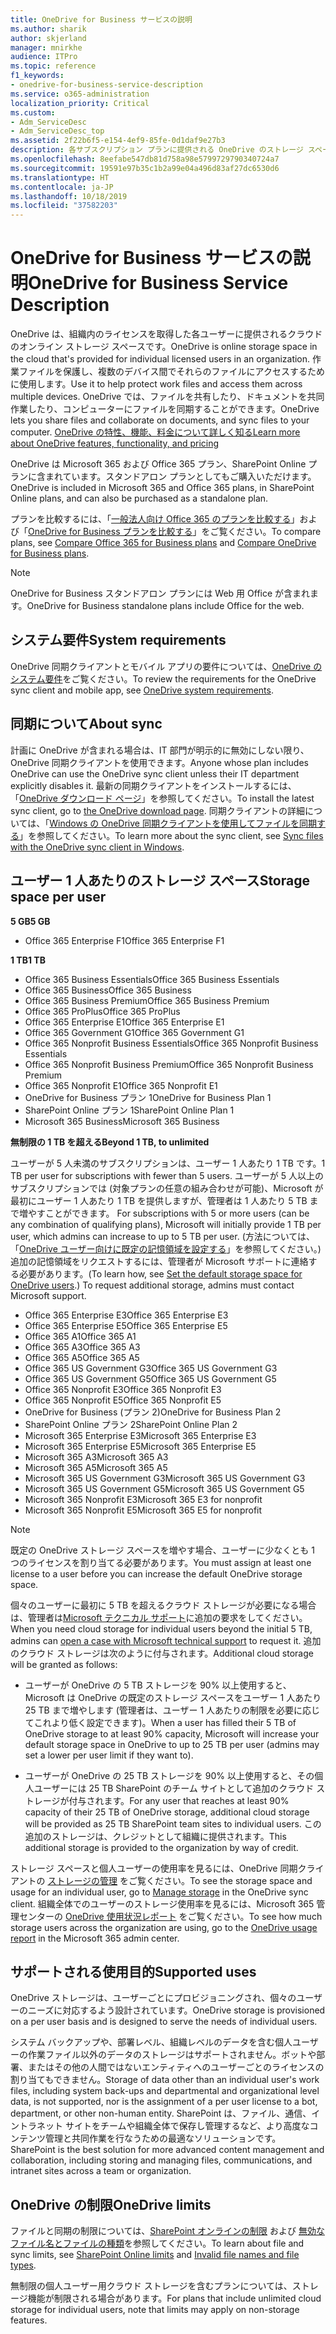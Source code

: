 ```yaml
---
title: OneDrive for Business サービスの説明
ms.author: sharik
author: skjerland
manager: mnirkhe
audience: ITPro
ms.topic: reference
f1_keywords:
- onedrive-for-business-service-description
ms.service: o365-administration
localization_priority: Critical
ms.custom:
- Adm_ServiceDesc
- Adm_ServiceDesc_top
ms.assetid: 2f22b6f5-e154-4ef9-85fe-0d1daf9e27b3
description: 各サブスクリプション プランに提供される OneDrive のストレージ スペースについて詳しく知る。
ms.openlocfilehash: 8eefabe547db81d758a98e5799729790340724a7
ms.sourcegitcommit: 19591e97b35c1b2a99e04a496d83af27dc6530d6
ms.translationtype: HT
ms.contentlocale: ja-JP
ms.lasthandoff: 10/18/2019
ms.locfileid: "37582203"
---
```

# <a name="onedrive-for-business-service-description"></a><span data-ttu-id="501d5-103">OneDrive for Business サービスの説明</span><span class="sxs-lookup"><span data-stu-id="501d5-103">OneDrive for Business Service Description</span></span>

<span data-ttu-id="501d5-104">OneDrive は、組織内のライセンスを取得した各ユーザーに提供されるクラウドのオンライン ストレージ スペースです。</span><span class="sxs-lookup"><span data-stu-id="501d5-104">OneDrive is online storage space in the cloud that's provided for individual licensed users in an organization.</span></span> <span data-ttu-id="501d5-105">作業ファイルを保護し、複数のデバイス間でそれらのファイルにアクセスするために使用します。</span><span class="sxs-lookup"><span data-stu-id="501d5-105">Use it to help protect work files and access them across multiple devices.</span></span> <span data-ttu-id="501d5-106">OneDrive では、ファイルを共有したり、ドキュメントを共同作業したり、コンピューターにファイルを同期することができます。</span><span class="sxs-lookup"><span data-stu-id="501d5-106">OneDrive lets you share files and collaborate on documents, and sync files to your computer.</span></span> [<span data-ttu-id="501d5-107">OneDrive の特性、機能、料金について詳しく知る</span><span class="sxs-lookup"><span data-stu-id="501d5-107">Learn more about OneDrive features, functionality, and pricing</span></span>](https://go.microsoft.com/fwlink/?linkid=850345) 
  
<span data-ttu-id="501d5-108">OneDrive は Microsoft 365 および Office 365 プラン、SharePoint Online プランに含まれています。スタンドアロン プランとしてもご購入いただけます。</span><span class="sxs-lookup"><span data-stu-id="501d5-108">OneDrive is included in Microsoft 365 and Office 365 plans, in SharePoint Online plans, and can also be purchased as a standalone plan.</span></span> 
    
<span data-ttu-id="501d5-109">プランを比較するには、「[一般法人向け Office 365 のプランを比較する](https://go.microsoft.com/fwlink/?linkid=799177)」および「[OneDrive for Business プランを比較する](https://products.office.com/onedrive-for-business/compare-onedrive-for-business-plans)」をご覧ください。</span><span class="sxs-lookup"><span data-stu-id="501d5-109">To compare plans, see [Compare Office 365 for Business plans](https://go.microsoft.com/fwlink/?linkid=799177) and [Compare OneDrive for Business plans](https://products.office.com/onedrive-for-business/compare-onedrive-for-business-plans).</span></span> 
  
> [!NOTE]
> <span data-ttu-id="501d5-110">OneDrive for Business スタンドアロン プランには Web 用 Office が含まれます。</span><span class="sxs-lookup"><span data-stu-id="501d5-110">OneDrive for Business standalone plans include Office for the web.</span></span> 
  
## <a name="system-requirements"></a><span data-ttu-id="501d5-111">システム要件</span><span class="sxs-lookup"><span data-stu-id="501d5-111">System requirements</span></span>

<span data-ttu-id="501d5-112">OneDrive 同期クライアントとモバイル アプリの要件については、[OneDrive のシステム要件](https://go.microsoft.com/fwlink/?linkid=837584)をご覧ください。</span><span class="sxs-lookup"><span data-stu-id="501d5-112">To review the requirements for the OneDrive sync client and mobile app, see [OneDrive system requirements](https://go.microsoft.com/fwlink/?linkid=837584).</span></span>
  
## <a name="about-sync"></a><span data-ttu-id="501d5-113">同期について</span><span class="sxs-lookup"><span data-stu-id="501d5-113">About sync</span></span>

<span data-ttu-id="501d5-114">計画に OneDrive が含まれる場合は、IT 部門が明示的に無効にしない限り、OneDrive 同期クライアントを使用できます。</span><span class="sxs-lookup"><span data-stu-id="501d5-114">Anyone whose plan includes OneDrive can use the OneDrive sync client unless their IT department explicitly disables it.</span></span> <span data-ttu-id="501d5-115">最新の同期クライアントをインストールするには、「[OneDrive ダウンロード ページ](https://onedrive.live.com/about/download/)」を参照してください。</span><span class="sxs-lookup"><span data-stu-id="501d5-115">To install the latest sync client, go to [the OneDrive download page](https://onedrive.live.com/about/download/).</span></span> <span data-ttu-id="501d5-116">同期クライアントの詳細については、「[Windows の OneDrive 同期クライアントを使用してファイルを同期する](https://support.office.com/article/615391c4-2bd3-4aae-a42a-858262e42a49)」を参照してください。</span><span class="sxs-lookup"><span data-stu-id="501d5-116">To learn more about the sync client, see [Sync files with the OneDrive sync client in Windows](https://support.office.com/article/615391c4-2bd3-4aae-a42a-858262e42a49).</span></span>
  
## <a name="storage-space-per-user"></a><span data-ttu-id="501d5-117">ユーザー 1 人あたりのストレージ スペース</span><span class="sxs-lookup"><span data-stu-id="501d5-117">Storage space per user</span></span>

<span data-ttu-id="501d5-118">**5 GB**</span><span class="sxs-lookup"><span data-stu-id="501d5-118">**5 GB**</span></span>

- <span data-ttu-id="501d5-119">Office 365 Enterprise F1</span><span class="sxs-lookup"><span data-stu-id="501d5-119">Office 365 Enterprise F1</span></span>

<span data-ttu-id="501d5-120">**1 TB**</span><span class="sxs-lookup"><span data-stu-id="501d5-120">**1 TB**</span></span>

- <span data-ttu-id="501d5-121">Office 365 Business Essentials</span><span class="sxs-lookup"><span data-stu-id="501d5-121">Office 365 Business Essentials</span></span>
- <span data-ttu-id="501d5-122">Office 365 Business</span><span class="sxs-lookup"><span data-stu-id="501d5-122">Office 365 Business</span></span>
- <span data-ttu-id="501d5-123">Office 365 Business Premium</span><span class="sxs-lookup"><span data-stu-id="501d5-123">Office 365 Business Premium</span></span>
- <span data-ttu-id="501d5-124">Office 365 ProPlus</span><span class="sxs-lookup"><span data-stu-id="501d5-124">Office 365 ProPlus</span></span>
- <span data-ttu-id="501d5-125">Office 365 Enterprise E1</span><span class="sxs-lookup"><span data-stu-id="501d5-125">Office 365 Enterprise E1</span></span>
- <span data-ttu-id="501d5-126">Office 365 Government G1</span><span class="sxs-lookup"><span data-stu-id="501d5-126">Office 365 Government G1</span></span>
- <span data-ttu-id="501d5-127">Office 365 Nonprofit Business Essentials</span><span class="sxs-lookup"><span data-stu-id="501d5-127">Office 365 Nonprofit Business Essentials</span></span>
- <span data-ttu-id="501d5-128">Office 365 Nonprofit Business Premium</span><span class="sxs-lookup"><span data-stu-id="501d5-128">Office 365 Nonprofit Business Premium</span></span>
- <span data-ttu-id="501d5-129">Office 365 Nonprofit E1</span><span class="sxs-lookup"><span data-stu-id="501d5-129">Office 365 Nonprofit E1</span></span>
- <span data-ttu-id="501d5-130">OneDrive for Business プラン 1</span><span class="sxs-lookup"><span data-stu-id="501d5-130">OneDrive for Business Plan 1</span></span>
- <span data-ttu-id="501d5-131">SharePoint Online プラン 1</span><span class="sxs-lookup"><span data-stu-id="501d5-131">SharePoint Online Plan 1</span></span>
- <span data-ttu-id="501d5-132">Microsoft 365 Business</span><span class="sxs-lookup"><span data-stu-id="501d5-132">Microsoft 365 Business</span></span>

<span data-ttu-id="501d5-133">**無制限の 1 TB を超える**</span><span class="sxs-lookup"><span data-stu-id="501d5-133">**Beyond 1 TB, to unlimited**</span></span>
 
<span data-ttu-id="501d5-134">ユーザーが 5 人未満のサブスクリプションは、ユーザー 1 人あたり 1 TB です。</span><span class="sxs-lookup"><span data-stu-id="501d5-134">1 TB per user for subscriptions with fewer than 5 users.</span></span> <span data-ttu-id="501d5-135">ユーザーが 5 人以上のサブスクリプションでは (対象プランの任意の組み合わせが可能)、Microsoft が最初にユーザー 1 人あたり 1 TB を提供しますが、管理者は 1 人あたり 5 TB まで増やすことができます。 </span><span class="sxs-lookup"><span data-stu-id="501d5-135">For subscriptions with 5 or more users (can be any combination of qualifying plans), Microsoft will initially provide 1 TB per user, which admins can increase to up to 5 TB per user.</span></span> <span data-ttu-id="501d5-136">(方法については、「[OneDrive ユーザー向けに既定の記憶領域を設定する](/onedrive/set-default-storage-space)」を参照してください。) 追加の記憶領域をリクエストするには、管理者が Microsoft サポートに連絡する必要があります。</span><span class="sxs-lookup"><span data-stu-id="501d5-136">(To learn how, see [Set the default storage space for OneDrive users](/onedrive/set-default-storage-space).) To request additional storage, admins must contact Microsoft support.</span></span>

- <span data-ttu-id="501d5-137">Office 365 Enterprise E3</span><span class="sxs-lookup"><span data-stu-id="501d5-137">Office 365 Enterprise E3</span></span>
- <span data-ttu-id="501d5-138">Office 365 Enterprise E5</span><span class="sxs-lookup"><span data-stu-id="501d5-138">Office 365 Enterprise E5</span></span>
- <span data-ttu-id="501d5-139">Office 365 A1</span><span class="sxs-lookup"><span data-stu-id="501d5-139">Office 365 A1</span></span>
- <span data-ttu-id="501d5-140">Office 365 A3</span><span class="sxs-lookup"><span data-stu-id="501d5-140">Office 365 A3</span></span>
- <span data-ttu-id="501d5-141">Office 365 A5</span><span class="sxs-lookup"><span data-stu-id="501d5-141">Office 365 A5</span></span>
- <span data-ttu-id="501d5-142">Office 365 US Government G3</span><span class="sxs-lookup"><span data-stu-id="501d5-142">Office 365 US Government G3</span></span>
- <span data-ttu-id="501d5-143">Office 365 US Government G5</span><span class="sxs-lookup"><span data-stu-id="501d5-143">Office 365 US Government G5</span></span>
- <span data-ttu-id="501d5-144">Office 365 Nonprofit E3</span><span class="sxs-lookup"><span data-stu-id="501d5-144">Office 365 Nonprofit E3</span></span>
- <span data-ttu-id="501d5-145">Office 365 Nonprofit E5</span><span class="sxs-lookup"><span data-stu-id="501d5-145">Office 365 Nonprofit E5</span></span>
- <span data-ttu-id="501d5-146">OneDrive for Business (プラン 2)</span><span class="sxs-lookup"><span data-stu-id="501d5-146">OneDrive for Business Plan 2</span></span>
- <span data-ttu-id="501d5-147">SharePoint Online プラン 2</span><span class="sxs-lookup"><span data-stu-id="501d5-147">SharePoint Online Plan 2</span></span>
- <span data-ttu-id="501d5-148">Microsoft 365 Enterprise E3</span><span class="sxs-lookup"><span data-stu-id="501d5-148">Microsoft 365 Enterprise E3</span></span>
- <span data-ttu-id="501d5-149">Microsoft 365 Enterprise E5</span><span class="sxs-lookup"><span data-stu-id="501d5-149">Microsoft 365 Enterprise E5</span></span>
- <span data-ttu-id="501d5-150">Microsoft 365 A3</span><span class="sxs-lookup"><span data-stu-id="501d5-150">Microsoft 365 A3</span></span>
- <span data-ttu-id="501d5-151">Microsoft 365 A5</span><span class="sxs-lookup"><span data-stu-id="501d5-151">Microsoft 365 A5</span></span>
- <span data-ttu-id="501d5-152">Microsoft 365 US Government G3</span><span class="sxs-lookup"><span data-stu-id="501d5-152">Microsoft 365 US Government G3</span></span>
- <span data-ttu-id="501d5-153">Microsoft 365 US Government G5</span><span class="sxs-lookup"><span data-stu-id="501d5-153">Microsoft 365 US Government G5</span></span>
- <span data-ttu-id="501d5-154">Microsoft 365 Nonprofit E3</span><span class="sxs-lookup"><span data-stu-id="501d5-154">Microsoft 365 E3 for nonprofit</span></span>
- <span data-ttu-id="501d5-155">Microsoft 365 Nonprofit E5</span><span class="sxs-lookup"><span data-stu-id="501d5-155">Microsoft 365 E5 for nonprofit</span></span>

> [!NOTE]
> <span data-ttu-id="501d5-156">既定の OneDrive ストレージ スペースを増やす場合、ユーザーに少なくとも 1 つのライセンスを割り当てる必要があります。</span><span class="sxs-lookup"><span data-stu-id="501d5-156">You must assign at least one license to a user before you can increase the default OneDrive storage space.</span></span> 
  
<span data-ttu-id="501d5-157">個々のユーザーに最初に 5 TB を超えるクラウド ストレージが必要になる場合は、管理者は[Microsoft テクニカル サポート](https://go.microsoft.com/fwlink/?linkid=869559)に追加の要求をしてください。</span><span class="sxs-lookup"><span data-stu-id="501d5-157">When you need cloud storage for individual users beyond the initial 5 TB, admins can [open a case with Microsoft technical support](https://go.microsoft.com/fwlink/?linkid=869559) to request it.</span></span> <span data-ttu-id="501d5-158">追加のクラウド ストレージは次のように付与されます。</span><span class="sxs-lookup"><span data-stu-id="501d5-158">Additional cloud storage will be granted as follows:</span></span> 
  
- <span data-ttu-id="501d5-159">ユーザーが OneDrive の 5 TB ストレージを 90% 以上使用すると、Microsoft は OneDrive の既定のストレージ スペースをユーザー 1 人あたり 25 TB まで増やします (管理者は、ユーザー 1 人あたりの制限を必要に応じてこれより低く設定できます)。</span><span class="sxs-lookup"><span data-stu-id="501d5-159">When a user has filled their 5 TB of OneDrive storage to at least 90% capacity, Microsoft will increase your default storage space in OneDrive to up to 25 TB per user (admins may set a lower per user limit if they want to).</span></span> 
    
- <span data-ttu-id="501d5-160">ユーザーが OneDrive の 25 TB ストレージを 90% 以上使用すると、その個人ユーザーには 25 TB SharePoint のチーム サイトとして追加のクラウド ストレージが付与されます。</span><span class="sxs-lookup"><span data-stu-id="501d5-160">For any user that reaches at least 90% capacity of their 25 TB of OneDrive storage, additional cloud storage will be provided as 25 TB SharePoint team sites to individual users.</span></span> <span data-ttu-id="501d5-161">この追加のストレージは、クレジットとして組織に提供されます。</span><span class="sxs-lookup"><span data-stu-id="501d5-161">This additional storage is provided to the organization by way of credit.</span></span>
    
<span data-ttu-id="501d5-162">ストレージ スペースと個人ユーザーの使用率を見るには、OneDrive 同期クライアントの [ストレージの管理](https://support.office.com/article/31519161-059C-4764-B6F8-F5CD29F7FE68) をご覧ください。</span><span class="sxs-lookup"><span data-stu-id="501d5-162">To see the storage space and usage for an individual user, go to [Manage storage](https://support.office.com/article/31519161-059C-4764-B6F8-F5CD29F7FE68) in the OneDrive sync client.</span></span> <span data-ttu-id="501d5-163">組織全体でのユーザーのストレージ使用率を見るには、Microsoft 365 管理センターの [OneDrive 使用状況レポート](/office365/admin/activity-reports/onedrive-for-business-usage) をご覧ください。</span><span class="sxs-lookup"><span data-stu-id="501d5-163">To see how much storage users across the organization are using, go to the [OneDrive usage report](/office365/admin/activity-reports/onedrive-for-business-usage) in the Microsoft 365 admin center.</span></span> 
   
## <a name="supported-uses"></a><span data-ttu-id="501d5-164">サポートされる使用目的</span><span class="sxs-lookup"><span data-stu-id="501d5-164">Supported uses</span></span>

<span data-ttu-id="501d5-165">OneDrive ストレージは、ユーザーごとにプロビジョニングされ、個々のユーザーのニーズに対応するよう設計されています。</span><span class="sxs-lookup"><span data-stu-id="501d5-165">OneDrive storage is provisioned on a per user basis and is designed to serve the needs of individual users.</span></span>
  
<span data-ttu-id="501d5-166">システム バックアップや、部署レベル、組織レベルのデータを含む個人ユーザーの作業ファイル以外のデータのストレージはサポートされません。ボットや部署、またはその他の人間ではないエンティティへのユーザーごとのライセンスの割り当てもできません。</span><span class="sxs-lookup"><span data-stu-id="501d5-166">Storage of data other than an individual user's work files, including system back-ups and departmental and organizational level data, is not supported, nor is the assignment of a per user license to a bot, department, or other non-human entity.</span></span> <span data-ttu-id="501d5-167">SharePoint は、ファイル、通信、イントラネット サイトをチームや組織全体で保存し管理するなど、より高度なコンテンツ管理と共同作業を行なうための最適なソリューションです。</span><span class="sxs-lookup"><span data-stu-id="501d5-167">SharePoint is the best solution for more advanced content management and collaboration, including storing and managing files, communications, and intranet sites across a team or organization.</span></span>
  
## <a name="onedrive-limits"></a><span data-ttu-id="501d5-168">OneDrive の制限</span><span class="sxs-lookup"><span data-stu-id="501d5-168">OneDrive limits</span></span>

<span data-ttu-id="501d5-169">ファイルと同期の制限については、[SharePoint オンラインの制限](/office365/servicedescriptions/sharepoint-online-service-description/sharepoint-online-limits) および [無効なファイル名とファイルの種類](https://support.office.com/article/64883a5d-228e-48f5-b3d2-eb39e07630fa)を参照してください。</span><span class="sxs-lookup"><span data-stu-id="501d5-169">To learn about file and sync limits, see [SharePoint Online limits](/office365/servicedescriptions/sharepoint-online-service-description/sharepoint-online-limits) and [Invalid file names and file types](https://support.office.com/article/64883a5d-228e-48f5-b3d2-eb39e07630fa).</span></span>
  
<span data-ttu-id="501d5-170">無制限の個人ユーザー用クラウド ストレージを含むプランについては、ストレージ機能が制限される場合があります。</span><span class="sxs-lookup"><span data-stu-id="501d5-170">For plans that include unlimited cloud storage for individual users, note that limits may apply on non-storage features.</span></span> 
  

